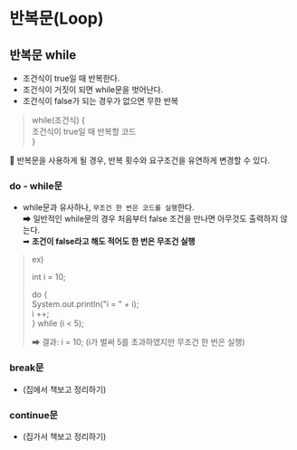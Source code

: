 # 반복문(Loop)

## 반복문 while
- 조건식이 true일 때 반복한다. 
- 조건식이 거짓이 되면 while문을 벗어난다. 
- 조건식이 false가 되는 경우가 없으면 무한 반복
> while(조건식) {  
>       조건식이 true일 때 반복할 코드  
>   } 

📌 반복문을 사용하게 될 경우, 반복 횟수와 요구조건을 유연하게 변경할 수 있다. 

### do - while문
- while문과 유사하나, `무조건 한 번은 코드를 실행`한다.  
  ➡ 일반적인 while문의 경우 처음부터 false 조건을 만나면 아무것도 출력하지 않는다.  
  ➡ **조건이 false라고 해도 적어도 한 번은 무조건 실행** 
> ex)   
> 
> int i = 10;
>
> do {  
> System.out.println("i = " + i);  
> i ++;  
> } while (i < 5);  
> 
> ➡ 결과: i = 10; (i가 벌써 5를 초과하였지만 무조건 한 번은 실행)

### break문
- (집에서 책보고 정리하기)

### continue문
- (집가서 책보고 정리하기)